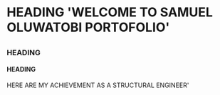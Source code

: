 # HEADING 'WELCOME TO SAMUEL OLUWATOBI PORTOFOLIO'
## <HELLO WORLD>
### HEADING <WELCOME TO SAMUEL OLUWATOBI PORTOFOLIO>
#### HEADING 
<p>HERE ARE MY ACHIEVEMENT AS A STRUCTURAL ENGINEER'
